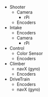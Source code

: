-   Shooter
    -   Camera
        -   rPi
    -   Encoders
-   Intake
    -   Encoders
    -   Camera
        -   rPi
-   Control
    -   Color Sensor
    -   Encoders
-   Climber
    -   navX (gyro)
    -   Encoders
-   DriveTrain
    -   Encoders
    -   navX (gyro)
